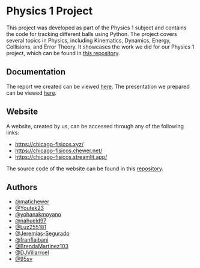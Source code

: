 # Physics 1 Project

This project was developed as part of the Physics 1 subject and contains the code for tracking different balls using Python. 
The project covers several topics in Physics, including Kinematics, Dynamics, Energy, Collisions, and Error Theory.
It showcases the work we did for our Physics 1 project, which can be found in [this repository](https://github.com/Chicago-Fisicos/proyecto-fisica/).


## Documentation

The report we created can be viewed [here](informe.pdf). The presentation we prepared can be viewed [here](presentacion.pdf).


## Website

A website, created by us, can be accessed through any of the following links:

- https://chicago-fisicos.xyz/
- https://chicago-fisicos.chewer.net/
- https://chicago-fisicos.streamlit.app/
  
The source code of the website can be found in this [repository](https://github.com/Chicago-Fisicos/homepage).


## Authors

- [@matichewer](https://www.github.com/matichewer)
- [@Youtek23](https://www.github.com/Youtek23)
- [@yohanakmoyano](https://www.github.com/yohanakmoyano)
- [@nahueld97](https://www.github.com/nahueld97)
- [@Luz255181](https://www.github.com/Luz255181)
- [@Jeremias-Segurado](https://www.github.com/Jeremias-Segurado)
- [@franflaibani](https://www.github.com/franflaibani)
- [@BrendaMartinez103](https://www.github.com/BrendaMartinez103)
- [@DJVillarroel](https://www.github.com/DJVillarroel)
- [@95sv](https://www.github.com/95sv)
